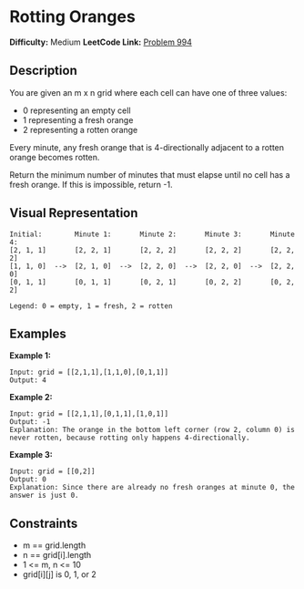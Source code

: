# Rotting Oranges

**Difficulty:** Medium
**LeetCode Link:** [Problem 994](https://leetcode.com/problems/rotting-oranges/)

## Description
You are given an m x n grid where each cell can have one of three values:
- 0 representing an empty cell
- 1 representing a fresh orange
- 2 representing a rotten orange

Every minute, any fresh orange that is 4-directionally adjacent to a rotten orange becomes rotten.

Return the minimum number of minutes that must elapse until no cell has a fresh orange. If this is impossible, return -1.

## Visual Representation

```
Initial:        Minute 1:       Minute 2:       Minute 3:       Minute 4:
[2, 1, 1]       [2, 2, 1]       [2, 2, 2]       [2, 2, 2]       [2, 2, 2]
[1, 1, 0]  -->  [2, 1, 0]  -->  [2, 2, 0]  -->  [2, 2, 0]  -->  [2, 2, 0]
[0, 1, 1]       [0, 1, 1]       [0, 2, 1]       [0, 2, 2]       [0, 2, 2]

Legend: 0 = empty, 1 = fresh, 2 = rotten
```

## Examples

**Example 1:**
```
Input: grid = [[2,1,1],[1,1,0],[0,1,1]]
Output: 4
```

**Example 2:**
```
Input: grid = [[2,1,1],[0,1,1],[1,0,1]]
Output: -1
Explanation: The orange in the bottom left corner (row 2, column 0) is never rotten, because rotting only happens 4-directionally.
```

**Example 3:**
```
Input: grid = [[0,2]]
Output: 0
Explanation: Since there are already no fresh oranges at minute 0, the answer is just 0.
```

## Constraints
- m == grid.length
- n == grid[i].length
- 1 <= m, n <= 10
- grid[i][j] is 0, 1, or 2
